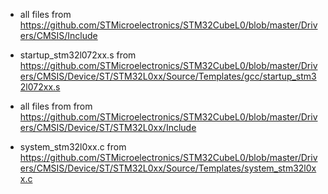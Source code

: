 

* all files from 
  https://github.com/STMicroelectronics/STM32CubeL0/blob/master/Drivers/CMSIS/Include

 * startup_stm32l072xx.s from 
  https://github.com/STMicroelectronics/STM32CubeL0/blob/master/Drivers/CMSIS/Device/ST/STM32L0xx/Source/Templates/gcc/startup_stm32l072xx.s

 * all files from from 
  https://github.com/STMicroelectronics/STM32CubeL0/blob/master/Drivers/CMSIS/Device/ST/STM32L0xx/Include

 * system_stm32l0xx.c from 
  https://github.com/STMicroelectronics/STM32CubeL0/blob/master/Drivers/CMSIS/Device/ST/STM32L0xx/Source/Templates/system_stm32l0xx.c


